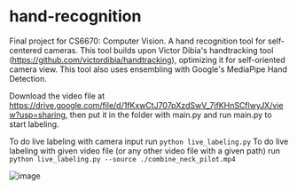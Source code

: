 # hand-recognition

Final project for CS6670: Computer Vision. A hand recognition tool for self-centered cameras. This tool builds upon Victor Dibia's handtracking tool (https://github.com/victordibia/handtracking), optimizing it for self-oriented camera view. This tool also uses ensembling with Google's MediaPipe Hand Detection. 


Download the video file at https://drive.google.com/file/d/1fKxwCtJ707pXzdSwV_7jfKHnSCflwyJX/view?usp=sharing, then put it in the folder with main.py and run main.py to start labeling.

To do live labeling with camera input run
`python live_labeling.py`
To do live labeling with given video file (or any other video file with a given path) run
`python live_labeling.py --source ./combine_neck_pilot.mp4`


![image](https://user-images.githubusercontent.com/56843532/146818066-bd8205fc-23e1-4d69-8ec1-4e9ca431031b.png)
